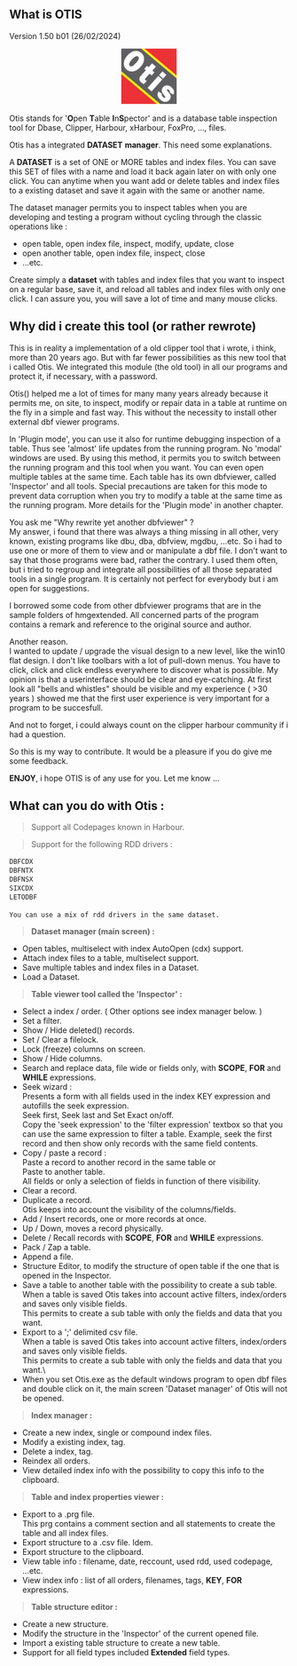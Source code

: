 ## What is OTIS
Version 1.50 b01 (26/02/2024)

<p align="center">
<img src="images\Otis.png" style="width:100px">
</p>

Otis stands for '**O**pen **T**able **I**n**S**pector' and is a
database table inspection tool for Dbase, Clipper, Harbour,
xHarbour, FoxPro, ..., files.

Otis has a integrated **DATASET** **manager**. This need some
explanations.

A **DATASET** is a set of ONE or MORE tables and index files. You can save
this SET of files with a name and load it back again later on with only
one click. You can anytime when you want add or delete tables and index files
to a existing dataset and save it again with the same or another name.

The dataset manager permits you to inspect tables when you are developing and testing a program without cycling through the classic operations like :

- open table, open index file, inspect, modify, update, close
- open another table, open index file, inspect, close
- ...etc.

Create simply a **dataset** with tables and index files that you want to
inspect on a regular base, save it, and reload all tables and index
files with only one click. I can assure you, you will save a lot of
time and many mouse clicks.

## Why did i create this tool (or rather rewrote)

This is in reality a implementation of a old clipper tool that i wrote,
i think, more than 20 years ago. But with far fewer possibilities as
this new tool that i called Otis. We integrated this module (the old
tool) in all our programs and protect it, if necessary, with a password.

Otis() helped me a lot of times for many many years already because it
permits me, on site, to inspect, modify or repair data in a table at
runtime on the fly in a simple and fast way. This without the necessity
to install other external dbf viewer programs.

In 'Plugin mode', you can use it also for runtime debugging  inspection
of a table. Thus see \'almost\' life updates from the running program.
No \'modal\' windows are used. By using this method, it permits you to
switch between the running program and this tool when you want. You can
even open multiple tables at the same time. Each table has its own
dbfviewer, called 'Inspector' and all tools. Special precautions are
taken for this mode to prevent data corruption when you try to modify a
table at the same time as the running program. More details for the
'Plugin mode' in another chapter.

You ask me \"Why rewrite yet another dbfviewer\" ?\
My answer, i found that there was always a thing missing in all other,
very known, existing programs like dbu, dba, dbfview, mgdbu, \...etc. So
i had to use one or more of them to view and or manipulate a dbf file. I
don't want to say that those programs were bad, rather the contrary. I
used them often, but i tried to regroup and integrate all possibilities
of all those separated tools in a single program. It is certainly
not perfect for everybody but i am open for suggestions.

I borrowed some code from other dbfviewer programs that are in the
sample folders of hmgextended. All concerned parts of the program
contains a remark and reference to the original source and author.

Another reason.\
I wanted to update / upgrade the visual design to a new level, like the
win10 flat design. I don\'t like toolbars with a lot of pull-down menus.
You have to click, click and click endless everywhere to discover what
is possible. My opinion is that a userinterface should be clear and
eye-catching. At first look all \"bells and whistles\" should be visible
and my experience ( \>30 years ) showed me that the first user
experience is very important for a program to be succesfull.

And not to forget, i could always count on the clipper harbour community
if i had a question.

So this is my way to contribute. It would be a pleasure if you do give
me some feedback.

**ENJOY**, i hope OTIS is of any use for you. Let me know ...

## What can you do with Otis :

>Support all Codepages known in Harbour.

>Support for the following RDD drivers :

    DBFCDX
    DBFNTX
    DBFNSX
    SIXCDX
    LETODBF

    You can use a mix of rdd drivers in the same dataset.

>**Dataset manager (main screen) :**

- Open tables, multiselect with index AutoOpen (cdx) support.
- Attach index files to a table, multiselect support.
- Save multiple tables and index files in a Dataset.
- Load a Dataset.

>**Table viewer tool called the 'Inspector' :**
- Select a index / order.  ( Other options see index manager below. )
- Set a filter.
- Show / Hide deleted() records.
- Set / Clear a filelock.
 - Lock (freeze) columns on screen.
- Show / Hide columns.
- Search and replace data, file wide or fields only, with **SCOPE**, **FOR** and
**WHILE** expressions.
- Seek wizard :\
Presents a form with all fields used in the index KEY expression and autofills the seek expression.\
Seek first, Seek last and Set Exact on/off.\
Copy the 'seek expression' to the 'filter expression' textbox so that you can use the same expression to filter a table. Example, seek the first record and then show only records with the same field contents.
- Copy / paste a record :\
Paste a record to another record in the same table or\
Paste to another table.\
All fields or only a selection of fields in function of there visibility.
- Clear a record.
- Duplicate a record.\
Otis keeps into account the visibility of the columns/fields.
- Add / Insert records, one or more records at once.
- Up / Down, moves a record physically.
- Delete / Recall records with **SCOPE**, **FOR** and **WHILE** expressions.
- Pack / Zap a table.
- Append a file.
- Structure Editor, to modify the structure of open table if the one that is opened in the Inspector.
- Save a table to another table with the possibility to create a sub table.\
When a table is saved Otis takes into account active filters, index/orders and saves only visible fields.\
 This permits to create a sub table with only the fields and data that you want.
- Export to a ';' delimited csv file.\
When a table is saved Otis takes into account active filters, index/orders and saves only visible fields.\
This permits to create a sub table with only the fields and data that you want.\
- When you set Otis.exe as the default windows program to open dbf files and double click on it, the main screen 'Dataset manager' of Otis will not be opened. 
>**Index manager :**

- Create a new index, single or compound index files.
- Modify a existing index, tag.
- Delete a index, tag.
- Reindex all orders.
- View detailed index info with the possibility to copy this info to the clipboard.

>**Table and index properties viewer :**

- Export to a .prg file.\
This prg contains a comment section and all statements to create the table and all index files.
- Export structure to a .csv file. Idem.
- Export structure to the clipboard.
- View table info : filename, date, reccount, used rdd, used codepage, ...etc.
- View index info : list of all orders, filenames, tags, **KEY**, **FOR** expressions.

>**Table structure editor :**
- Create a new structure.
- Modify the structure in the 'Inspector' of the current opened file.
- Import a existing table structure to create a new table.
- Support for all field types included **Extended** field types.
